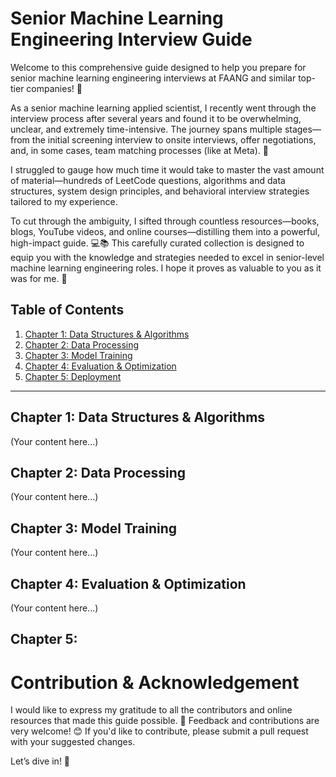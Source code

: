 # Senior Machine Learning Engineering Interview Guide
Welcome to this comprehensive guide designed to help you prepare for senior machine learning engineering interviews at FAANG and similar top-tier companies! 🚀

As a senior machine learning applied scientist, I recently went through the interview process after several years and found it to be overwhelming, unclear, and extremely time-intensive. The journey spans multiple stages—from the initial screening interview to onsite interviews, offer negotiations, and, in some cases, team matching processes (like at Meta). 🤯

I struggled to gauge how much time it would take to master the vast amount of material—hundreds of LeetCode questions, algorithms and data structures, system design principles, and behavioral interview strategies tailored to my experience.

To cut through the ambiguity, I sifted through countless resources—books, blogs, YouTube videos, and online courses—distilling them into a powerful, high-impact guide. 💻📚 This carefully curated collection is designed to equip you with the knowledge and strategies needed to excel in senior-level machine learning engineering roles. I hope it proves as valuable to you as it was for me. 🙌


## Table of Contents

1. [Chapter 1: Data Structures & Algorithms](#chapter-1-introduction)
2. [Chapter 2: Data Processing](#chapter-2-data-processing)
3. [Chapter 3: Model Training](#chapter-3-model-training)
4. [Chapter 4: Evaluation & Optimization](#chapter-4-evaluation--optimization)
5. [Chapter 5: Deployment](#chapter-5-deployment)

---

## Chapter 1: Data Structures & Algorithms
(Your content here...)

## Chapter 2: Data Processing
(Your content here...)

## Chapter 3: Model Training
(Your content here...)

## Chapter 4: Evaluation & Optimization
(Your content here...)

## Chapter 5:


# Contribution & Acknowledgement
I would like to express my gratitude to all the contributors and online resources that made this guide possible. 🌟 Feedback and contributions are very welcome! 😊 If you'd like to contribute, please submit a pull request with your suggested changes.

Let’s dive in! 🎉
